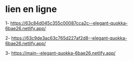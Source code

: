 # lien en ligne 
1- https://63c84d045c355c00087cca2c--elegant-quokka-6bae26.netlify.app/

2- https://63c9de3ac63c765d227af2d8--elegant-quokka-6bae26.netlify.app/

3- https://main--elegant-quokka-6bae26.netlify.app/